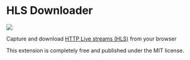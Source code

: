 # HLS Downloader

![](https://github.com/puemos/hls-downloader/blob/master/src/extension/store-assets/png/Small-Promo-Tile.png?raw=true)

Capture and download [HTTP Live streams (HLS)](https://en.wikipedia.org/wiki/HTTP\_Live\_Streaming) from your browser

This extension is completely free and published under the MIT license.

###
